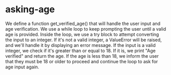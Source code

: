 # asking-age
We define a function get_verified_age() that will handle the user input and age verification.
We use a while loop to keep prompting the user until a valid age is provided.
Inside the loop, we use a try block to attempt converting the input to an integer. If it's not a valid integer, a ValueError will be raised, and we'll handle it by displaying an error message.
If the input is a valid integer, we check if it's greater than or equal to 18. If it is, we print "Age verified" and return the age.
If the age is less than 18, we inform the user that they must be 18 or older to proceed and continue the loop to ask for age input again.
